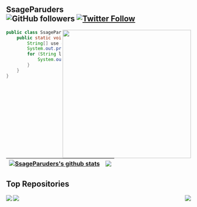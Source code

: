 ## SsageParuders <br><img alt="GitHub followers" src="https://img.shields.io/github/followers/SsageParuders?style=social" /> <a href="https://twitter.com/SsageP"><img alt="Twitter Follow" src="https://img.shields.io/twitter/follow/SsageP?style=social"></a>

<img align="right" width="350" src="https://i.imgur.com/ugWb6BU.gif" />

```java
public class SsageParuders {
    public static void main(String[] args) {
        String[] use = {"C","C++","Java","Assembly","Python"};
        System.out.print("I'm learning:\t");
        for (String language:use) {
            System.out.print(language+"\t");
        }
    }
}
```

| <a href="https://github.com/SsageParuders"><img align="center" src="https://github-readme-stats.vercel.app/api?username=SsageParuders&show_icons=true&include_all_commits=true&theme=github_dark&hide_border=true" alt="SsageParuders's github stats" /></a> | <a href="https://github.com/SsageParuders"><img align="center" src="https://github-readme-stats.vercel.app/api/top-langs/?username=SsageParuders&layout=compact&theme=github_dark&hide_border=true&hide=html,TeX" /></a> |
| ------------- | ------------- |

## Top Repositories
<a href="https://github.com/SsageParuders/SsageParuders">
  <img align="left" src="https://github-readme-stats.vercel.app/api/pin/?username=SsageParuders&repo=SsageParuders&theme=radical" />
</a>
<a href="https://github.com/SsageParuders/HQ_Notes">
  <img align="right" src="https://github-readme-stats.vercel.app/api/pin/?username=SsageParuders&repo=SsageParuders.github.io&theme=github_dark" />
</a>
<a href="https://github.com/SsageParuders/HQ_Notes">
  <img align="left" src="https://github-readme-stats.vercel.app/api/pin/?username=SsageParuders&repo=HQ_Notes&theme=radical" />
</a>


<br />
<br />
